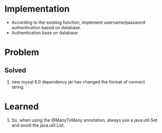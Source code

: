 # Implementation
- According to the existing function, implement username/password authentication based on database.
- Authentication base on database


#  Problem
## Solved
1. new mysql 8.0 dependency jar has changed the format of connect string.

# Learned
1. So, when using the @ManyToMany annotation, always use a java.util.Set and avoid the java.util.List. 